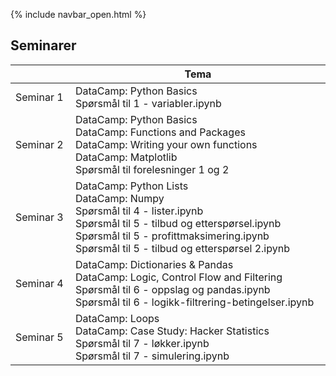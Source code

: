 {% include navbar_open.html %}
## Seminarer

 


| <img width=120/>|  Tema <img width=800/>       |
|-----------------|------------------------------|
|Seminar 1        |DataCamp: Python Basics <br> Spørsmål til 1 - variabler.ipynb|
|Seminar 2        |DataCamp: Python Basics <br> DataCamp: Functions and Packages <br>DataCamp: Writing your own functions <br>DataCamp: Matplotlib <br> Spørsmål til forelesninger 1 og 2  |
|Seminar 3        |DataCamp: Python Lists <br> DataCamp: Numpy <br> Spørsmål til 4 - lister.ipynb <br> Spørsmål til 5 - tilbud og etterspørsel.ipynb <br> Spørsmål til 5 - profittmaksimering.ipynb <br>Spørsmål til 5 - tilbud og etterspørsel 2.ipynb | 
|Seminar 4        |DataCamp: Dictionaries & Pandas <br> DataCamp: Logic, Control Flow and Filtering <br>Spørsmål til 6 - oppslag og pandas.ipynb <br> Spørsmål til 6 - logikk-filtrering-betingelser.ipynb|
|Seminar 5        |DataCamp: Loops<br>DataCamp: Case Study: Hacker Statistics <br>Spørsmål til 7 - løkker.ipynb<br>Spørsmål til 7 - simulering.ipynb |
 
